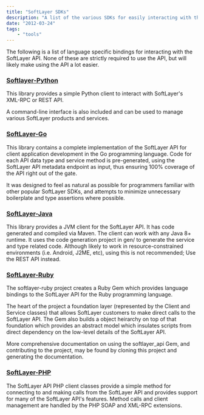 ```yaml
---
title: "SoftLayer SDKs"
description: "A list of the various SDKs for easily interacting with the SoftLayer API."
date: "2012-03-24"
tags:
    - "tools"
---
```


The following is a list of language specific bindings for interacting with the SoftLayer API. None of these are strictly required to use the API, but will likely make using the API a lot easier.



### [Softlayer-Python](https://github.com/softlayer/softlayer-python)

This library provides a simple Python client to interact with SoftLayer's XML-RPC or REST API.

A command-line interface is also included and can be used to manage various SoftLayer products and services.

### [SoftLayer-Go](https://github.com/softlayer/softlayer-go)

This library contains a complete implementation of the SoftLayer API for client application development in the Go programming language. Code for each API data type and service method is pre-generated, using the SoftLayer API metadata endpoint as input, thus ensuring 100% coverage of the API right out of the gate.

It was designed to feel as natural as possible for programmers familiar with other popular SoftLayer SDKs, and attempts to minimize unnecessary boilerplate and type assertions where possible.

### [SoftLayer-Java](https://github.com/softlayer/softlayer-java)

This library provides a JVM client for the SoftLayer API. It has code generated and compiled via Maven. The client can work with any Java 8+ runtime. It uses the code generation project in gen/ to generate the service and type related code. Although likely to work in resource-constrained environments (i.e. Android, J2ME, etc), using this is not recommended; Use the REST API instead.

### [SoftLayer-Ruby](https://github.com/softlayer/softlayer-ruby)

The softlayer-ruby project creates a Ruby Gem which provides language bindings to the SoftLayer API for the Ruby programming language.

The heart of the project a foundation layer (represented by the Client and Service classes) that allows SoftLayer customers to make direct calls to the SoftLayer API. The Gem also builds a object heirarchy on top of that foundation which provides an abstract model which insulates scripts from direct dependency on the low-level details of the SoftLayer API.

More comprehensive documentation on using the softlayer_api Gem, and contributing to the project, may be found by cloning this project and generating the documentation.

### [SoftLayer-PHP](https://github.com/softlayer/softlayer-api-php-client)

The SoftLayer API PHP client classes provide a simple method for connecting to and making calls from the SoftLayer API and provides support for many of the SoftLayer API's features. Method calls and client management are handled by the PHP SOAP and XML-RPC extensions.